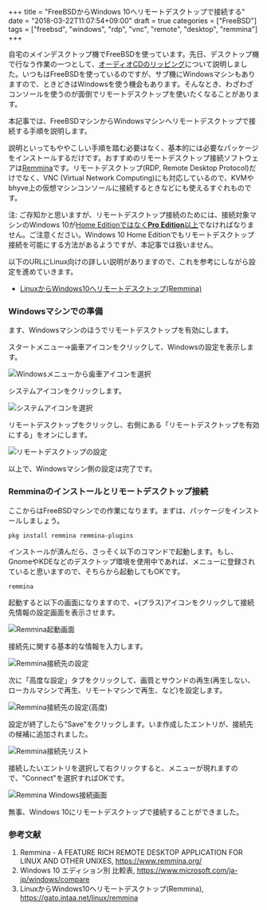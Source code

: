 +++
title = "FreeBSDからWindows 10へリモートデスクトップで接続する"
date = "2018-03-22T11:07:54+09:00"
draft = true
categories = ["FreeBSD"]
tags = ["freebsd", "windows", "rdp", "vnc", "remote", "desktop", "remmina"]
+++

自宅のメインデスクトップ機でFreeBSDを使っています。先日、デスクトップ機で行なう作業の一つとして、[オーディオCDのリッピング](/post/freebsd-audio-cd/)について説明しました。いつもはFreeBSDを使っているのですが、サブ機にWindowsマシンもありますので、ときどきはWindowsを使う機会もあります。そんなとき、わざわざコンソールを使うのが面倒でリモートデスクトップを使いたくなることがあります。

本記事では、FreeBSDマシンからWindowsマシンへリモートデスクトップで接続する手順を説明します。

説明といってもややこしい手順を踏む必要はなく、基本的には必要なパッケージをインストールするだけです。おすすめのリモートデスクトップ接続ソフトウェアは[Remmina](https://www.remmina.org/)です。リモートデスクトップ(RDP, Remote Desktop Protocol)だけでなく、VNC (Virtual Network Computing)にも対応しているので、KVMやbhyve上の仮想マシンコンソールに接続するときなどにも使えるすぐれものです。

注: ご存知かと思いますが、リモートデスクトップ接続のためには、接続対象マシンのWindows 10が[Home Editionではなく**Pro Edition**以上](https://www.microsoft.com/ja-jp/windows/compare)でなければなりません。ご注意ください。Windows 10 Home Editionでもリモートデスクトップ接続を可能にする方法があるようですが、本記事では扱いません。

以下のURLにLinux向けの詳しい説明がありますので、これを参考にしながら設定を進めていきます。

- [LinuxからWindows10へリモートデスクトップ(Remmina)](https://gato.intaa.net/linux/remmina)

### Windowsマシンでの準備
ます、Windowsマシンのほうでリモートデスクトップを有効にします。

スタートメニュー→歯車アイコンをクリックして、Windowsの設定を表示します。

![Windowsメニューから歯車アイコンを選択](/img/windows/windows-menu-gear-icon.png)

システムアイコンをクリックします。

![システムアイコンを選択](/img/windows/windows-system-settings.png)

リモートデスクトップをクリックし、右側にある「リモートデスクトップを有効にする」をオンにします。

![リモートデスクトップの設定](/img/windows/windows-remote-desktop-settings.png)

以上で、Windowsマシン側の設定は完了です。

### Remminaのインストールとリモートデスクトップ接続
ここからはFreeBSDマシンでの作業になります。まずは、パッケージをインストールしましょう。

``` shell
pkg install remmina remmina-plugins
```

インストールが済んだら、さっそく以下のコマンドで起動します。もし、GnomeやKDEなどのデスクトップ環境を使用中であれば、メニューに登録されていると思いますので、そちらから起動してもOKです。

``` shell
remmina
```

起動すると以下の画面になりますので、+(プラス)アイコンをクリックして接続先情報の設定画面を表示させます。

![Remmina起動画面](/img/remmina/freebsd-remmina-startup.png)

接続先に関する基本的な情報を入力します。

![Remmina接続先の設定](/img/remmina/freebsd-remmina-connect-to.png)

次に「高度な設定」タブをクリックして、画質とサウンドの再生(再生しない、ローカルマシンで再生、リモートマシンで再生、など)を設定します。

![Remmina接続先の設定(高度)](/img/remmina/freebsd-remmina-connect-to-advanced.png)

設定が終了したら"Save"をクリックします。いま作成したエントリが、接続先の候補に追加されました。

![Remmina接続先リスト](/img/remmina/freebsd-remmina-host-list.png)

接続したいエントリを選択して右クリックすると、メニューが現れますので、"Connect"を選択すればOKです。

![Remmina Windows接続画面](/img/remmina/freebsd-remmina-connected.png)

無事、Windows 10にリモートデスクトップで接続することができました。

<!-- しかし、困ったことに日本語の入力ができないですね。日本語入力モードで、"a", "i", "u", "e", "o"の順にキーを押しても「あいうえお」にならず「aiueo」になってしまいます。う〜ん、これはどうしたものか。日本語配列のキーボードでもちゃんとキートップの刻印どおりの文字が入力されてすばらしいのですが、ローマ字だけでかなが出ない…。 -->

<!-- 解決策をお持ちのかたがいらっしゃいましたら、お知らせいただけるとさいわいです。 -->

### 参考文献
1. Remmina - A FEATURE RICH REMOTE DESKTOP APPLICATION FOR LINUX AND OTHER UNIXES, https://www.remmina.org/
1. Windows 10 エディション別 比較表, https://www.microsoft.com/ja-jp/windows/compare
1. LinuxからWindows10へリモートデスクトップ(Remmina), https://gato.intaa.net/linux/remmina
